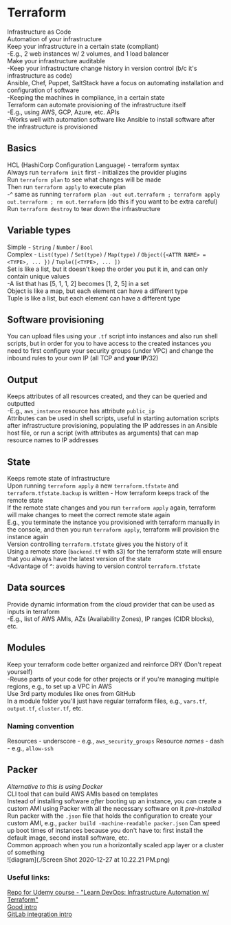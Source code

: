 # Terraform

Infrastructure as Code  
Automation of your infrastructure  
Keep your infrastructure in a certain state (compliant)  
-E.g., 2 web instances w/ 2 volumes, and 1 load balancer  
Make your infrastructure auditable  
-Keep your infrastructure change history in version control (b/c it's infrastructure as code)  
Ansible, Chef, Puppet, SaltStack have a focus on automating installation and configuration of software  
-Keeping the machines in compliance, in a certain state  
Terraform can automate provisioning of the infrastructure itself  
-E.g., using AWS, GCP, Azure, etc. APIs  
-Works well with automation software like Ansible to install software after the infrastructure is provisioned  

## Basics

HCL (HashiCorp Configuration Language) - terraform syntax  
Always run `terraform init` first - initializes the provider plugins  
Run `terraform plan` to see what changes will be made  
Then run `terraform apply`  to execute plan  
-^ same as running `terraform plan -out out.terraform ; terraform apply out.terraform ; rm out.terraform`  (do this if you want to be extra careful)  
Run `terraform destroy` to tear down the infrastructure

## Variable types
Simple - `String` / `Number` / `Bool`  
Complex - `List(type)` / `Set(type)` / `Map(type)` / `Object({<ATTR NAME> = <TYPE>, ... })` / `Tuple([<TYPE>, ... ])`  
Set is like a list, but it doesn't keep the order you put it in, and can only contain unique values  
-A list that has [5, 1, 1, 2] becomes [1, 2, 5] in a set  
Object is like a map, but each element can have a different type  
Tuple is like a list, but each element can have a different type  

## Software provisioning
You can upload files using your `.tf` script into instances and also run shell scripts, but in order for you to have access to the created instances you need to first configure your security groups (under VPC) and change the inbound rules to your own IP (all TCP and **your IP**/32)  

## Output
Keeps attributes of all resources created, and they can be queried and outputted  
-E.g., `aws_instance` resource has attribute `public_ip`  
Attributes can be used in shell scripts, useful in starting automation scripts after infrastructure provisioning, populating the IP addresses in an Ansible host file, or run a script (with attributes as arguments) that can map resource names to IP addresses  
## State
Keeps remote state of infrastructure  
Upon running `terraform apply` a new `terraform.tfstate` and `terraform.tfstate.backup` is written - How terraform keeps track of the remote state  
If the remote state changes and you run `terraform apply` again, terraform will make changes to meet the correct remote state again  
E.g., you terminate the instance you provisioned with terraform manually in the console, and then you run `terraform apply`, terraform will provision the instance again  
Version controlling `terraform.tfstate` gives you the history of it  
Using a remote store (`backend.tf` with s3) for the terraform state will ensure that you always have the latest version of the state  
-Advantage of ^: avoids having to version control `terraform.tfstate`  

## Data sources
Provide dynamic information from the cloud provider that can be used as inputs in terraform  
-E.g., list of AWS AMIs, AZs (Availability Zones), IP ranges (CIDR blocks), etc.  

## Modules
Keep your terraform code better organized and reinforce DRY (Don't repeat yourself)  
-Reuse parts of your code for other projects or if you're managing multiple regions, e.g., to set up a VPC in AWS  
Use 3rd party modules like ones from GitHub  
In a module folder you'll just have regular terraform files, e.g., `vars.tf`, `output.tf`, `cluster.tf`, etc.  

### Naming convention
Resources - underscore - e.g., `aws_security_groups`
Resource *names* - dash - e.g., `allow-ssh`

## Packer
*Alternative to this is using Docker*  
CLI tool that can build AWS AMIs based on templates  
Instead of installing software *after* booting up an instance, you can create a custom AMI using Packer with all the necessary software on it *pre-installed*  
Run packer with the `.json` file that holds the configuration to create your custom AMI, e.g., `packer build -machine-readable packer.json`
Can speed up boot times of instances because you don't have to: first install the default image, second install software, etc.  
Common approach when you run a horizontally scaled app layer or a cluster of something  
![diagram](./Screen Shot 2020-12-27 at 10.22.21 PM.png)

### Useful links:
[Repo for Udemy course - "Learn DevOps: Infrastructure Automation w/ Terraform"](https://github.com/wardviaene/terraform-course)  
[Good intro](https://blog.gruntwork.io/a-comprehensive-guide-to-terraform-b3d32832baca)  
[GitLab integration intro](https://timberry.dev/posts/terraform-pipelines-in-gitlab/)  
